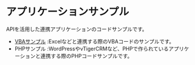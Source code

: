# アプリケーションサンプル

APIを活用した連携アプリケーションのコードサンプルです。

* [VBAサンプル](VBA_sample/index.md) :Excelなどと連携する際のVBAコードのサンプルです。  
* PHPサンプル :WordPressやvTigerCRMなど、PHPで作られているアプリケーションと連携する際のPHPコードサンプルです。

